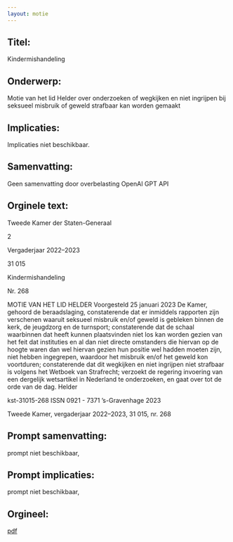 ```yaml
---
layout: motie
---
```

## Titel:
Kindermishandeling
## Onderwerp:
Motie van het lid Helder over onderzoeken of wegkijken en niet ingrijpen bij seksueel misbruik of geweld strafbaar kan worden gemaakt 
## Implicaties:
Implicaties niet beschikbaar.
## Samenvatting:
Geen samenvatting door overbelasting OpenAI GPT API
## Orginele text:


Tweede Kamer der Staten-Generaal

2

Vergaderjaar 2022–2023

31 015

Kindermishandeling

Nr. 268

MOTIE VAN HET LID HELDER
Voorgesteld 25 januari 2023
De Kamer,
gehoord de beraadslaging,
constaterende dat er inmiddels rapporten zijn verschenen waaruit
seksueel misbruik en/of geweld is gebleken binnen de kerk, de jeugdzorg
en de turnsport;
constaterende dat de schaal waarbinnen dat heeft kunnen plaatsvinden
niet los kan worden gezien van het feit dat instituties en al dan niet directe
omstanders die hiervan op de hoogte waren dan wel hiervan gezien hun
positie wel hadden moeten zijn, niet hebben ingegrepen, waardoor het
misbruik en/of het geweld kon voortduren;
constaterende dat dit wegkijken en niet ingrijpen niet strafbaar is volgens
het Wetboek van Strafrecht;
verzoekt de regering invoering van een dergelijk wetsartikel in Nederland
te onderzoeken,
en gaat over tot de orde van de dag.
Helder

kst-31015-268
ISSN 0921 - 7371
’s-Gravenhage 2023

Tweede Kamer, vergaderjaar 2022–2023, 31 015, nr. 268


## Prompt samenvatting:
prompt niet beschikbaar,

## Prompt implicaties:
prompt niet beschikbaar,
## Orgineel:
[pdf](https://gegevensmagazijn.tweedekamer.nl/OData/v4/2.0/Document(f1d84762-a3a6-4196-a519-2617e8dd3448)/resource)
